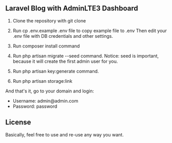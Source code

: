 ## Laravel Blog with AdminLTE3 Dashboard

1. Clone the repository with git clone

2. Run cp .env.example .env file to copy example file to .env
Then edit your .env file with DB credentials and other settings.

3. Run composer install command

4. Run php artisan migrate --seed command.
Notice: seed is important, because it will create the first admin user for you.

5. Run php artisan key:generate command.

6. Run php artisan storage:link

<p>And that's it, go to your domain and login:</p>

<ul>
<li>Username:	admin@admin.com</li>
<li>Password:	password</li>
</ul>

## License

Basically, feel free to use and re-use any way you want.
